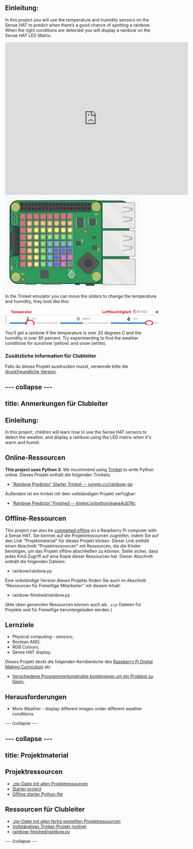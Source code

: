 ## Einleitung:

In this project you will use the temperature and humidity sensors on the Sense HAT to predict when there’s a good chance of spotting a rainbow. When the right conditions are detected you will display a rainbow on the Sense HAT LED Matrix.

<div class="trinket">
  <iframe src="https://trinket.io/embed/python/eaea4cb76c?outputOnly=true&start=result" width="600" height="500" frameborder="0" marginwidth="0" marginheight="0" allowfullscreen mark="crwd-mark">
</iframe> <img src="images/rainbow-final.png" />
</div>

In the Trinket emulator you can move the sliders to change the temperature and humidity, they look like this:

![screenshot](images/rainbow-sliders.png)

You'll get a rainbow if the temperature is over 20 degrees C and the humidity is over 80 percent. Try experimenting to find the weather conditions for sunshine (yellow) and snow (white).

### Zusätzliche Information für Clubleiter

Falls du dieses Projekt ausdrucken musst, verwende bitte die [druckfreundliche Version](https://projects.raspberrypi.org/en/projects/rainbow-predictor/print).

## \--- collapse \---

## title: Anmerkungen für Clubleiter

## Einleitung:

In this project, children will learn how to use the Sense HAT sensors to detect the weather, and display a rainbow using the LED matrix when it's warm and humid.

## Online-Ressourcen

**This project uses Python 3.** We recommend using [Trinket](https://trinket.io/) to write Python online. Dieses Projekt enthält die folgenden Trinkets:

* ['Rainbow Predictor' Starter Trinket -- jumpto.cc/rainbow-go](http://jumpto.cc/rainbow-go)

Außerdem ist ein trinket mit dem vollständigen Projekt verfügbar:

* [‘Rainbow Predictor’ Finished -- trinket.io/python/eaea4cb76c](https://trinket.io/python/eaea4cb76c)

## Offline-Ressourcen

This project can also be [completed offline](https://www.codeclubprojects.org/en-GB/resources/physical-sense-hat/) on a Raspberry Pi computer with a Sense HAT. Sie können auf die Projektressourcen zugreifen, indem Sie auf den Link "Projektmaterial" für dieses Projekt klicken. Dieser Link enthält einen Abschnitt "Projektressourcen" mit Ressourcen, die die Kinder benötigen, um das Projekt offline abschließen zu können. Stelle sicher, dass jedes Kind Zugriff auf eine Kopie dieser Ressourcen hat. Dieser Abschnitt enthält die folgenden Dateien:

* rainbow/rainbow.py

Eine vollständige Version dieses Projekts finden Sie auch im Abschnitt "Ressourcen für Freiwillige Mitarbeiter" mit diesem Inhalt:

* rainbow-finished/rainbow.py

(Alle oben genannten Ressourcen können auch als `.zip`-Dateien für Projekte und für Freiwillige heruntergeladen werden.)

## Lernziele

* Physical computing - sensors;
* Boolean AND; 
* RGB Colours;
* Sense HAT display;

Dieses Projekt deckt die folgenden Kernbereiche des [Raspberry Pi Digital Making Curriculum](http://rpf.io/curriculum) ab:

* [Verschiedene Programmierkonstrukte kombinieren um ein Problem zu lösen.](https://www.raspberrypi.org/curriculum/programming/builder)

## Herausforderungen

* More Weather - display different images under different weather conditions. 

\--- /collapse \---

## \--- collapse \---

## title: Projektmaterial

## Projektressourcen

* [.zip-Datei mit allen Projektressourcen](resources/rainbow-project-resources.zip)
* [Starter project](http://jumpto.cc/rainbow-go)
* [Offline starter Python file](resources/rainbow-rainbow.py)

## Ressourcen für Clubleiter

* [.zip-Datei mit allen fertig gestellten Projektressourcen](resources/rainbow-volunteer-resources.zip)
* [Vollständiges Trinket-Projekt (online)](https://trinket.io/python/eaea4cb76c)
* [rainbow-finished/rainbow.py](resources/rainbow-final-rainbow.py)

\--- /collapse \---